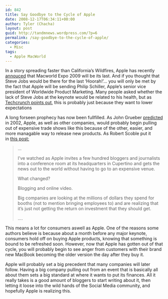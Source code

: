 ```yaml
---
id: 842
title: Say Goodbye to the Cycle of Apple
date: 2008-12-17T06:34:11+00:00
author: Tyler (Chacha)
layout: post
guid: http://tandmnews.wordpress.com/?p=6
permalink: /say-goodbye-to-the-cycle-of-apple/
categories:
  - Misc
tags:
  - Apple MacWorld
---
```

In a story spreading faster than California&#8217;s Wildfires, Apple has recently <a href="http://www.apple.com/pr/library/2008/12/16macworld.html" target="_blank">annouced</a> that Macworld Expo 2009 will be its last. And if you thought that Steve Jobs would be there for the last &#8216;Hoorah!&#8217;&#8230; you will only be met by the fact that Apple will be sending Philip Schiller, Apple’s senior vice president of Worldwide Product Marketing. Many people asked whether the lack of Steve Jobs at the keynote would be related to his health, but as [Techcrunch points out](http://www.techcrunch.com/2008/12/16/apple-leaves-macworld-its-about-time/trackback/), this is probably just because they want to lower expectations

<!--more-->

A long forseen prophecy has now been fullfilled. As John Grueber [predicted](http://daringfireball.net/2002/10/exposed) in 2002, Apple, as well as other companies, would probably begin pulling out of expensive trade shows like this because of the other, easier, and more managable way to release new products. As Robert Scoble put it in <a href="http://scobleizer.com/2008/12/16/are-bloggers-social-networks-killing-the-big-shows/" target="_blank">this post:</a> 

> &#8230;
> 
> I’ve watched as Apple invites a few hundred bloggers and journalists into a conference room at its headquarters in Cupertino and gets the news out to the world without having to go to an expensive venue.
> 
> What changed?
> 
> Blogging and online video.
> 
> Big companies are looking at the millions of dollars they spend for booths (not to mention bringing employees to) and are realizing that it’s just not getting the return on investment that they should get.
> 
> &#8230;.

This means a lot for consumers aswell as Apple. One of the reasons some authors believe is because about a month before any major keynote, consumers hold off on buying Apple products, knowing that something is bound to be refreshed soon. However, now that Apple has gotten out of that cycle, you will probably begin to see anger from customers with their brand new MacBook becoming the older version the day after they buy it.

Apple will probably set a big precedent that many companies will later follow. Having a big company pulling out from an event that is basically all about them sets a big standard at where it wants to put its finances. All it really takes is a good amount of bloggers to start writing about it, then letting it loose into the wild hands of the Social Media community, and hopefully Apple is realizing this.